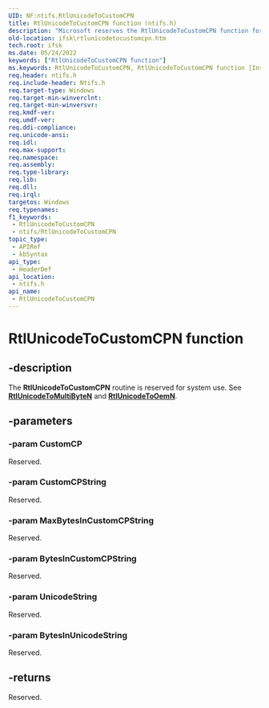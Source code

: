 ```yaml
---
UID: NF:ntifs.RtlUnicodeToCustomCPN
title: RtlUnicodeToCustomCPN function (ntifs.h)
description: "Microsoft reserves the RtlUnicodeToCustomCPN function for internal use only. Don't use this function in your code."
old-location: ifsk\rtlunicodetocustomcpn.htm
tech.root: ifsk
ms.date: 05/24/2022
keywords: ["RtlUnicodeToCustomCPN function"]
ms.keywords: RtlUnicodeToCustomCPN, RtlUnicodeToCustomCPN function [Installable File System Drivers], ifsk.rtlunicodetocustomcpn, ntifs/RtlUnicodeToCustomCPN, rtlref_0c9942bd-a950-4d59-8fc7-58c41cfe78d4.xml
req.header: ntifs.h
req.include-header: Ntifs.h
req.target-type: Windows
req.target-min-winverclnt: 
req.target-min-winversvr: 
req.kmdf-ver: 
req.umdf-ver: 
req.ddi-compliance: 
req.unicode-ansi: 
req.idl: 
req.max-support: 
req.namespace: 
req.assembly: 
req.type-library: 
req.lib: 
req.dll: 
req.irql: 
targetos: Windows
req.typenames: 
f1_keywords:
 - RtlUnicodeToCustomCPN
 - ntifs/RtlUnicodeToCustomCPN
topic_type:
 - APIRef
 - kbSyntax
api_type:
 - HeaderDef
api_location:
 - ntifs.h
api_name:
 - RtlUnicodeToCustomCPN
---
```


# RtlUnicodeToCustomCPN function

## -description

The **RtlUnicodeToCustomCPN** routine is reserved for system use. See [**RtlUnicodeToMultiByteN**](nf-ntifs-rtlunicodetomultibyten.md) and [**RtlUnicodeToOemN**](nf-ntifs-rtlunicodetooemn.md).

## -parameters

### -param CustomCP

Reserved.

### -param CustomCPString

Reserved.

### -param MaxBytesInCustomCPString

Reserved.

### -param BytesInCustomCPString

Reserved.

### -param UnicodeString

Reserved.

### -param BytesInUnicodeString

Reserved.

## -returns

Reserved.
